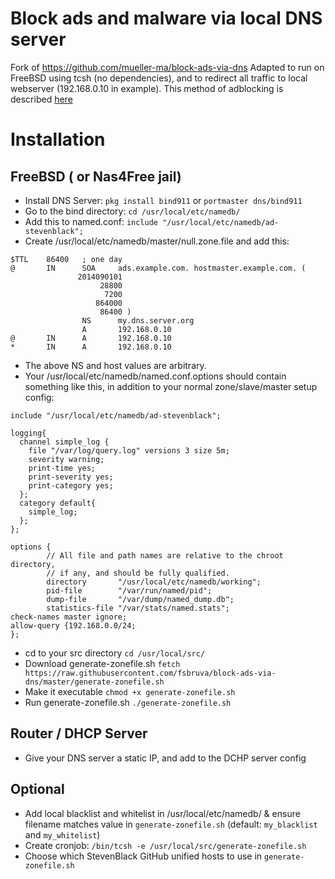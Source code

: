 # Block ads and malware via local DNS server
Fork of https://github.com/mueller-ma/block-ads-via-dns
Adapted to run on FreeBSD using tcsh (no dependencies), and to redirect
all traffic to local webserver (192.168.0.10 in example).
This method of adblocking is described [here](https://charlieharvey.org.uk/page/adblocking_with_bind_apache)

# Installation
## FreeBSD ( or Nas4Free jail)
- Install DNS Server: `pkg install bind911` or `portmaster dns/bind911` 
- Go to the bind directory: `cd /usr/local/etc/namedb/`
- Add this to named.conf: `include "/usr/local/etc/namedb/ad-stevenblack";`
- Create /usr/local/etc/namedb/master/null.zone.file and add this:
````
$TTL    86400   ; one day
@       IN      SOA     ads.example.com. hostmaster.example.com. (
               2014090101
                    28800
                     7200
                   864000
                    86400 )
                NS      my.dns.server.org
                A       192.168.0.10
@       IN      A       192.168.0.10
*       IN      A       192.168.0.10
````
- The above NS and host values are arbitrary.
- Your /usr/local/etc/namedb/named.conf.options should contain something like this, 
in addition to your normal zone/slave/master setup config:
````
include "/usr/local/etc/namedb/ad-stevenblack";

logging{
  channel simple_log {
    file "/var/log/query.log" versions 3 size 5m;
    severity warning;
    print-time yes;
    print-severity yes;
    print-category yes;
  };
  category default{
    simple_log;
  };
};

options {
        // All file and path names are relative to the chroot directory,
        // if any, and should be fully qualified.
        directory       "/usr/local/etc/namedb/working";
        pid-file        "/var/run/named/pid";
        dump-file       "/var/dump/named_dump.db";
        statistics-file "/var/stats/named.stats";
check-names master ignore;
allow-query {192.168.0.0/24;
};
````
- cd to your src directory `cd /usr/local/src/`
- Download generate-zonefile.sh `fetch https://raw.githubusercontent.com/fsbruva/block-ads-via-dns/master/generate-zonefile.sh`
- Make it executable `chmod +x generate-zonefile.sh`
- Run generate-zonefile.sh `./generate-zonefile.sh`

## Router / DHCP Server
- Give your DNS server a static IP, and add to the DCHP server config

## Optional
- Add local blacklist and whitelist in /usr/local/etc/namedb/ & ensure filename matches value in `generate-zonefile.sh`
  (default: `my_blacklist` and `my_whitelist`)
- Create cronjob: `/bin/tcsh -e /usr/local/src/generate-zonefile.sh`
- Choose which StevenBlack GitHub unified hosts to use in `generate-zonefile.sh`
